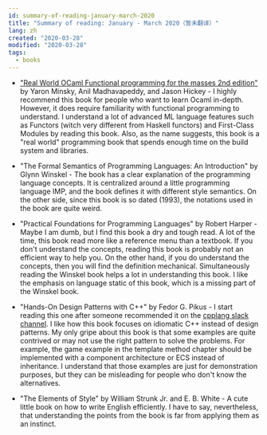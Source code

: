 ```yaml
---
id: summary-of-reading-january-march-2020
title: "Summary of reading: January - March 2020（暂未翻译）"
lang: zh
created: "2020-03-28"
modified: "2020-03-28"
tags:
  - books
---
```


- ["Real World OCaml Functional programming for the masses 2nd edition"](http://dev.realworldocaml.org/) by Yaron Minsky, Anil Madhavapeddy, and Jason Hickey -
  I highly recommend this book for people who want to learn Ocaml in-depth.
  However, it does require familiarity with functional programming to understand. I
  understand a lot of advanced ML language features such as Functors (witch very different from Haskell functors) and First-Class Modules by reading this book.
  Also, as the name suggests, this book is a "real world" programming book that spends enough time on the build system and libraries.

- "The Formal Semantics of Programming Languages: An Introduction" by Glynn Winskel -
  The book has a clear explanation of the programming language concepts.
  It is centralized around a little programming language IMP, and the book defines it with different style semantics.
  On the other side, since this book is so dated (1993), the notations used in the book are quite weird.

- "Practical Foundations for Programming Languages" by Robert Harper -
  Maybe I am dumb, but I find this book a dry and tough read.
  A lot of the time, this book read more like a reference menu than a textbook.
  If you don't understand the concepts, reading this book is probably not an efficient way to help you.
  On the other hand, if you do understand the concepts, then you will find the definition mechanical.
  Simultaneously reading the Winskel book helps a lot in understanding this book.
  I like the emphasis on language static of this book, which is a missing part of the Winskel book.

- "Hands-On Design Patterns with C++" by Fedor G. Pikus -
  I start reading this one after someone recommended it on the [cpplang slack channel](https://cpplang.slack.com).
  I like how this book focuses on idiomatic C++ instead of design patterns.
  My only gripe about this book is that some examples are quite contrived or may not use the right pattern to solve the problems.
  For example, the game example in the template method chapter should be implemented with a component architecture or ECS instead of inheritance.
  I understand that those examples are just for demonstration purposes, but they can be misleading for people who don't know the alternatives.

- "The Elements of Style" by William Strunk Jr. and E. B. White - A cute little book on how to write English efficiently.
  I have to say, nevertheless, that understanding the points from the book is far from applying them as an instinct.
